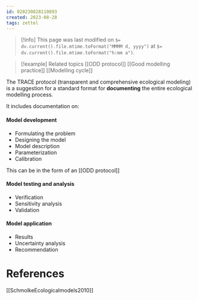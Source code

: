 ```yaml
---
id: 020230828110893  
created: 2023-08-28 
tags: zettel
---
```

> [!info]
> This page was last modified on `$= dv.current().file.mtime.toFormat("MMMM d, yyyy")` at `$= dv.current().file.mtime.toFormat("h:mm a")`.

> [!example] Related topics
> [[ODD protocol]]
> [[Good modelling practice]]
> [[Modelling cycle]]

The TRACE protocol (transparent and comprehensive ecological modeling) is a suggestion for a standard format for **documenting** the entire ecological modelling process.

It includes documentation on:
#### Model development
- Formulating the problem
- Designing the model
- Model description
- Parameterization
- Calibration

This can be in the form of an [[ODD protocol]]
#### Model testing and analysis
- Verification
- Sensitivity analysis
- Validation

#### Model application
- Results
- Uncertainty analysis
- Recommendation

# References

[[SchmolkeEcologicalmodels2010]]